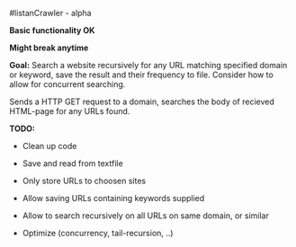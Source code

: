 #listanCrawler - alpha

**Basic functionality OK**

**Might break anytime**



**Goal:**  Search a website recursively for any URL matching specified domain or keyword, save the result and their frequency to file. Consider how to allow for concurrent searching.


Sends a HTTP GET request to a domain, searches the body of recieved HTML-page for any URLs found.

**TODO:**
* Clean up code

* Save and read from textfile

* Only store URLs to choosen sites

* Allow saving URLs containing keywords supplied

* Allow to search recursively on all URLs on same domain, or similar

* Optimize (concurrency, tail-recursion, ..)
